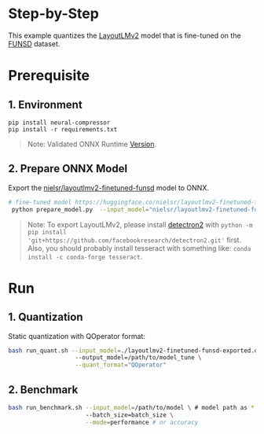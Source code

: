 # Step-by-Step

This example quantizes the [LayoutLMv2](https://huggingface.co/microsoft/layoutlmv2-base-uncased) model that is fine-tuned on the [FUNSD](https://huggingface.co/datasets/nielsr/funsd) dataset.

# Prerequisite

## 1. Environment

```shell
pip install neural-compressor
pip install -r requirements.txt
```

> Note: Validated ONNX Runtime [Version](/docs/source/installation_guide.md#validated-software-environment).

## 2. Prepare ONNX Model

Export the [nielsr/layoutlmv2-finetuned-funsd](https://huggingface.co/nielsr/layoutlmv2-finetuned-funsd) model to ONNX.

```bash
# fine-tuned model https://huggingface.co/nielsr/layoutlmv2-finetuned-funsd
 python prepare_model.py  --input_model="nielsr/layoutlmv2-finetuned-funsd" --output_model="layoutlmv2-finetuned-funsd-exported.onnx"
```

> Note: To export LayoutLMv2, please install [detectron2](https://github.com/facebookresearch/detectron2) with `python -m pip install 'git+https://github.com/facebookresearch/detectron2.git'` first. Also, you should probably install tesseract with something like: `conda install -c conda-forge tesseract`.

# Run

## 1. Quantization

Static quantization with QOperator format:

```bash
bash run_quant.sh --input_model=./layoutlmv2-finetuned-funsd-exported.onnx \ # onnx model path as *.onnx
                   --output_model=/path/to/model_tune \
                   --quant_format="QOperator"
```

## 2. Benchmark

```bash
bash run_benchmark.sh --input_model=/path/to/model \ # model path as *.onnx
                      --batch_size=batch_size \
                      --mode=performance # or accuracy
```
